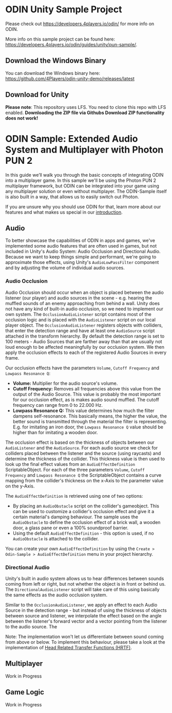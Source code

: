 # ODIN Unity Sample Project

Please check out https://developers.4players.io/odin/ for more info on ODIN.

More info on this sample project can be found here: https://developers.4players.io/odin/guides/unity/pun-sample/.

## Download the Windows Binary

You can download the Windows binary here: https://github.com/4Players/odin-unity-demo/releases/latest

## Download for Unity

**Please note**: This repository uses LFS. You need to clone this repo with LFS enabled. **Downloading the ZIP file via Githubs Download ZIP functionality does not work!**


# ODIN Sample: Extended Audio System and Multiplayer with Photon PUN 2
In this guide we’ll walk you through the basic concepts of integrating ODIN into a multiplayer game. In this sample we'll be using
the Photon PUN 2 multiplayer framework, but ODIN can be integrated into your game using any multiplayer solution or
even without multiplayer. The ODIN-Sample itself is also built in a way, that allows us to easily switch out Photon.

If you are unsure why you should use ODIN for that, learn more about our features and what makes us special in our [introduction](https://developers.4players.io/odin/introduction/).

## Audio

To better showcase the capabilities of ODIN in apps and games, we've implemented some audio
features that are often used in games, but not included in Unity's Audio System: Audio Occlusion and Directional Audio. Because we want to keep things simple
and performant, we're going to approximate those effects, using Unity's ``AudioLowPassFilter`` component
and by adjusting the volume of individual audio sources.

### Audio Occlusion

Audio Occlusion should occur when an object is placed between the audio listener (our player) and audio sources in the scene - e.g.
hearing the muffled sounds of an enemy approaching from behind a wall.
Unity does not have any kind of built-in audio occlusion, so we need to implement our own system. 
The 
`OcclusionAudioListener` script contains most of the occlusion logic and is placed with the `AudioListener` script
on our local player object. The `OcclusionAudioListener` registers objects with colliders, that enter the detection range and have at 
least one `AudioSource` script attached in the transform hierarchy. By default the detection range 
is set to 100 meters - Audio Sources that are farther away than that are usually 
not loud enough to be affected meaningfully by our occlusion system.
We then apply the occlusion effects to each of the registered Audio Sources in every frame. 

Our occlusion effects have the parameters 
`Volume`, `Cutoff Frequency` and `Lowpass Resonance Q`:
- **Volume:** Multiplier for the audio source's volume.
- **Cutoff Frequency:** Removes all frequencies above this value from the output of the Audio Source. This value is probably
the most important for our occlusion effect, as is makes audio sound muffled. The cutoff frequency can range
from 0 to 22.000 Hz.
- **Lowpass Resonance Q:** This value determines how much the filter dampens self-resonance. This basically means, the 
higher the value, the better sound is transmitted through the material the filter is representing. E.g. for imitating an iron
door, the `Lowpass Resonance Q` value should be higher than for imitating a wooden door.

The occlusion effect is based on the thickness of objects between our 
`AudioListener` and the `AudioSource`. For each audio source we check for colliders placed between the listener and the source (using raycasts) and
determine the thickness of the collider. This thickness value is then used to look
up the final effect values from an `AudioEffectDefinition` ScriptableObject. For each of 
the three parameters `Volume`, `Cutoff Frequency` and `Lowpass Resonance Q` the ScriptableObject
contains a curve mapping from the collider's thickness on the x-Axis to the parameter value
on the y-Axis.

The `AudioEffectDefinition` is retrieved using one of two options:
- By placing an `AudioObstacle` script on the collider's gameobject. This can be
used to customize a collider's occlusion effect and give it a certain material's damping
behaviour. The sample uses the `AudioObstacle` to define the occlusion effect of a brick wall,
a wooden door, a glass pane or even a 100% soundproof barrier.
- Using the default `AudioEffectDefinition` - this option is used, if no `AudioObstacle`
is attached to the collider. 

You can create your own `AudioEffectDefinition` by using the `Create > Odin-Sample > AudioEffectDefinition` 
menu in your project hierarchy. 

### Directional Audio

Unity's built in audio system allows us to hear differences between sounds coming from left 
or right, but not whether the object is in front or behind us. The `DirectionalAudioListener` script will take care
of this using basically the same effects as the audio occlusion system. 

Similar to the `OcclusionAudioListener`, we apply an effect to each Audio Source in 
the detection range - but instead of using the thickness of objects between source and listener,
we interpolate the effect based on the angle between the listener's forward vector and a vector
pointing from the listener to the audio source. The 

Note: The implementation won't let us differentiate between sound coming from above or below. To implement this behaviour, 
please take a look at the implementation of [Head Related Transfer Functions (HRTF)](https://en.wikipedia.org/wiki/Head-related_transfer_function).

## Multiplayer

Work in Progress

## Game Logic

Work in Progress


